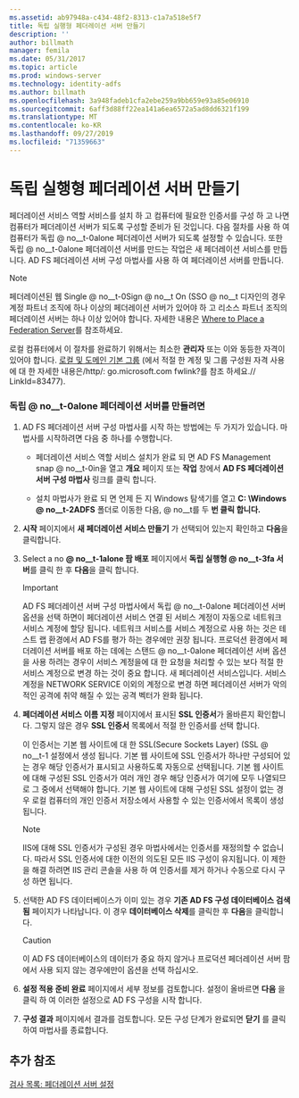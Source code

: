 ```yaml
---
ms.assetid: ab97948a-c434-48f2-8313-c1a7a518e5f7
title: 독립 실행형 페더레이션 서버 만들기
description: ''
author: billmath
manager: femila
ms.date: 05/31/2017
ms.topic: article
ms.prod: windows-server
ms.technology: identity-adfs
ms.author: billmath
ms.openlocfilehash: 3a948fadeb1cfa2ebe259a9bb659e93a85e06910
ms.sourcegitcommit: 6aff3d88ff22ea141a6ea6572a5ad8dd6321f199
ms.translationtype: MT
ms.contentlocale: ko-KR
ms.lasthandoff: 09/27/2019
ms.locfileid: "71359663"
---
```

# <a name="create-a-stand-alone-federation-server"></a>독립 실행형 페더레이션 서버 만들기

페더레이션 서비스 역할 서비스를 설치 하 고 컴퓨터에 필요한 인증서를 구성 하 고 나면 컴퓨터가 페더레이션 서버가 되도록 구성할 준비가 된 것입니다. 다음 절차를 사용 하 여 컴퓨터가 독립 @ no__t-0alone 페더레이션 서버가 되도록 설정할 수 있습니다. 또한 독립 @ no__t-0alone 페더레이션 서버를 만드는 작업은 새 페더레이션 서비스를 만듭니다. AD FS 페더레이션 서버 구성 마법사를 사용 하 여 페더레이션 서버를 만듭니다.  
  
> [!NOTE]  
> 페더레이션된 웹 Single @ no__t-0Sign @ no__t On \(SSO @ no__t 디자인의 경우 계정 파트너 조직에 하나 이상의 페더레이션 서버가 있어야 하 고 리소스 파트너 조직의 페더레이션 서버는 하나 이상 있어야 합니다. 자세한 내용은 [Where to Place a Federation Server](https://technet.microsoft.com/library/dd807127.aspx)를 참조하세요.  
  
로컬 컴퓨터에서 이 절차를 완료하기 위해서는 최소한 **관리자** 또는 이와 동등한 자격이 있어야 합니다.  [로컬 및 도메인 기본 그룹](https://go.microsoft.com/fwlink/?LinkId=83477) \(에서 적절 한 계정 및 그룹 구성원 자격 사용에 대 한 자세한 내용은\/http\/: go.microsoft.com fwlink?를 참조 하세요.\/\/ LinkId\=83477\).   
  
### <a name="to-create-a-stand-alone-federation-server"></a>독립 @ no__t-0alone 페더레이션 서버를 만들려면  
  
1.  AD FS 페더레이션 서버 구성 마법사를 시작 하는 방법에는 두 가지가 있습니다. 마법사를 시작하려면 다음 중 하나를 수행합니다.  
  
    -   페더레이션 서비스 역할 서비스 설치가 완료 되 면 AD FS Management snap @ no__t-0in을 열고 **개요** 페이지 또는 **작업** 창에서 **AD FS 페더레이션 서버 구성 마법사** 링크를 클릭 합니다.  
  
    -   설치 마법사가 완료 되 면 언제 든 지 Windows 탐색기를 열고 **C: \\Windows @ no__t-2ADFS** 폴더로 이동한 다음, @ no__t를 두 **번 클릭 합니다.**  
  
2.  **시작** 페이지에서 **새 페더레이션 서비스 만들기** 가 선택되어 있는지 확인하고 **다음**을 클릭합니다.  
  
3.  Select a no **@ no__t-1alone 팜 배포** 페이지에서 **독립 실행형 @ no__t-3fa 서버**를 클릭 한 후 **다음**을 클릭 합니다.  
  
    > [!IMPORTANT]  
    > AD FS 페더레이션 서버 구성 마법사에서 독립 @ no__t-0alone 페더레이션 서버 옵션을 선택 하면이 페더레이션 서비스 연결 된 서비스 계정이 자동으로 네트워크 서비스 계정에 할당 됩니다. 네트워크 서비스를 서비스 계정으로 사용 하는 것은 테스트 랩 환경에서 AD FS를 평가 하는 경우에만 권장 됩니다. 프로덕션 환경에서 페더레이션 서버를 배포 하는 데에는 스탠드 @ no__t-0alone 페더레이션 서버 옵션을 사용 하려는 경우이 서비스 계정을에 대 한 요청을 처리할 수 있는 보다 적절 한 서비스 계정으로 변경 하는 것이 중요 합니다. 새 페더레이션 서비스입니다. 서비스 계정을 NETWORK SERVICE 이외의 계정으로 변경 하면 페더레이션 서버가 악의적인 공격에 취약 해질 수 있는 공격 벡터가 완화 됩니다.  
  
4.  **페더레이션 서비스 이름 지정** 페이지에서 표시된 **SSL 인증서**가 올바른지 확인합니다. 그렇지 않은 경우 **SSL 인증서** 목록에서 적절 한 인증서를 선택 합니다.  
  
    이 인증서는 기본 웹 사이트에 대 한 SSL(Secure Sockets Layer) \(SSL @ no__t-1 설정에서 생성 됩니다. 기본 웹 사이트에 SSL 인증서가 하나만 구성되어 있는 경우 해당 인증서가 표시되고 사용하도록 자동으로 선택됩니다. 기본 웹 사이트에 대해 구성된 SSL 인증서가 여러 개인 경우 해당 인증서가 여기에 모두 나열되므로 그 중에서 선택해야 합니다. 기본 웹 사이트에 대해 구성된 SSL 설정이 없는 경우 로컬 컴퓨터의 개인 인증서 저장소에서 사용할 수 있는 인증서에서 목록이 생성됩니다.  
  
    > [!NOTE]  
    > IIS에 대해 SSL 인증서가 구성된 경우 마법사에서는 인증서를 재정의할 수 없습니다. 따라서 SSL 인증서에 대한 이전의 의도된 모든 IIS 구성이 유지됩니다. 이 제한을 해결 하려면 IIS 관리 콘솔을 사용 하 여 인증서를 제거 하거나 수동으로 다시 구성 하면 됩니다.  
  
5.  선택한 AD FS 데이터베이스가 이미 있는 경우 **기존 AD FS 구성 데이터베이스 검색 됨** 페이지가 나타납니다. 이 경우 **데이터베이스 삭제**를 클릭한 후 **다음**을 클릭합니다.  
  
    > [!CAUTION]  
    > 이 AD FS 데이터베이스의 데이터가 중요 하지 않거나 프로덕션 페더레이션 서버 팜에서 사용 되지 않는 경우에만이 옵션을 선택 하십시오.  
  
6.  **설정 적용 준비 완료** 페이지에서 세부 정보를 검토합니다. 설정이 올바르면 **다음** 을 클릭 하 여 이러한 설정으로 AD FS 구성을 시작 합니다.  
  
7.  **구성 결과** 페이지에서 결과를 검토합니다. 모든 구성 단계가 완료되면 **닫기**  를 클릭하여 마법사를 종료합니다.  
  
## <a name="additional-references"></a>추가 참조  
[검사 목록: 페더레이션 서버 설정](Checklist--Setting-Up-a-Federation-Server.md)  
  

